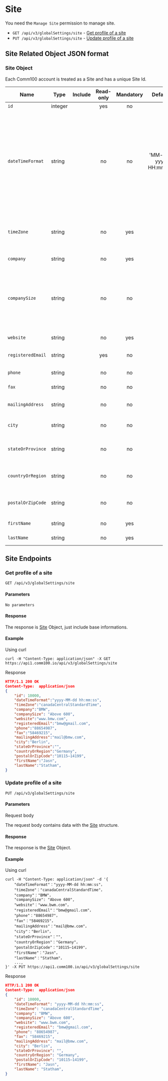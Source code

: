 # Site

You need the `Manage Site` permission to manage site.

* `GET /api/v3/globalSettings/site` - [Get profile of a site](broken-reference)
* `PUT /api/v3/globalSettings/site` - [Update profile of a site](broken-reference)

## Site Related Object JSON format

### Site Object

Each Comm100 account is treated as a Site and has a unique Site Id.

| Name              | Type    | Include | Read-only | Mandatory |        Default        | Description                                                                                                                                                                      |
| ----------------- | ------- | :-----: | :-------: | :-------: | :-------------------: | -------------------------------------------------------------------------------------------------------------------------------------------------------------------------------- |
| `id`              | integer |         |    yes    |     no    |                       | Site identifier.                                                                                                                                                                 |
| `dateTimeFormat`  | string  |         |     no    |     no    | 'MM-dd-yyyy HH:mm:ss' | Date & Time format of site, value options include : MM-dd-yyy HH:mm:ss, MM/dd/yyyy HH:mm:ss, dd-MM-yyyy HH:mm:ss, dd/MM/yyyy HH:mm:ss, yyyy-MM-dd HH:mm:ss, yyyy/MM/dd HH:mm:ss. |
| `timeZone`        | string  |         |     no    |    yes    |                       | Time zone of site. Value include all [Time Zone Option](broken-reference) identifers.                                                                                            |
| `company`         | string  |         |     no    |    yes    |                       | Company name.                                                                                                                                                                    |
| `companySize`     | string  |         |     no    |     no    |                       | The number of staff of the company, value options include: 1-20, 21-50, 51-100, 101-180, 181-310, 311-600, Above 600.                                                            |
| `website`         | string  |         |     no    |    yes    |                       | Company website.                                                                                                                                                                 |
| `registeredEmail` | string  |         |    yes    |     no    |                       | Email used for site registration.                                                                                                                                                |
| `phone`           | string  |         |     no    |     no    |                       | Company phone number.                                                                                                                                                            |
| `fax`             | string  |         |     no    |     no    |                       | Company fax number.                                                                                                                                                              |
| `mailingAddress`  | string  |         |     no    |     no    |                       | The mailing address of the company.                                                                                                                                              |
| `city`            | string  |         |     no    |     no    |                       | City where the company located.                                                                                                                                                  |
| `stateOrProvince` | string  |         |     no    |     no    |                       | State/Province where the company located.                                                                                                                                        |
| `countryOrRegion` | string  |         |     no    |     no    |                       | Country/Region where the company located.                                                                                                                                        |
| `postalOrZipCode` | string  |         |     no    |     no    |                       | Postal/Zip Code where the company located.                                                                                                                                       |
| `firstName`       | string  |         |     no    |    yes    |                       | First Name of site registrant.                                                                                                                                                   |
| `lastName`        | string  |         |     no    |    yes    |                       | Last Name of site registrant.                                                                                                                                                    |

## Site Endpoints

### Get profile of a site

`GET /api/v3/globalSettings/site`

#### Parameters

```
No parameters
```

#### Response

The response is [Site](broken-reference) Object, just include base informations.

#### Example

Using curl

```
curl -H "Content-Type: application/json" -X GET https://api1.comm100.io/api/v3/globalSettings/site
```

Response

```json
HTTP/1.1 200 OK
Content-Type:  application/json
{
    "id": 10000,
    "dateTimeFormat":"yyyy-MM-dd hh:mm:ss",
    "timeZone":"canadaCentralStandardTime",
    "company":"BMW",
    "companySize": "Above 600",
    "website":"www.bmw.com",
    "registeredEmail":"bmw@gmail.com",
    "phone":"88654987",
    "fax":"58469215",
    "mailingAddress":"mail@bmw.com",
    "city":"Berlin",
    "stateOrProvince":"",
    "countryOrRegion":"Germany",
    "postalOrZipCode":"10115–14199",
    "firstName":"Jasn",
    "lastName":"Statham",
}
```

### Update profile of a site

`PUT /api/v3/globalSettings/site`

#### Parameters

Request body

The request body contains data with the [Site](broken-reference) structure.

#### Response

The response is the [Site](broken-reference) Object.

#### Example

Using curl

```
curl -H "Content-Type: application/json" -d '{
    "dateTimeFormat"："yyyy-MM-dd hh:mm:ss"，
    "timeZone"："canadaCentralStandardTime"，
    "company"："BMW"，
    "companySize": "Above 600",
    "website"："www.bwm.com"，
    "registeredEmail"："bmw@gmail.com"，
    "phone"："88654987"，
    "fax"："58469215"，
    "mailingAddress"："mail@bmw.com"，
    "city"："Berlin"，
    "stateOrProvince"：""，
    "countryOrRegion"："Germany"，
    "postalOrZipCode"："10115–14199"，
    "firstName"："Jasn"，
    "lastName"："Statham"，
    ...,
}' -X PUT https://api1.comm100.io/api/v3/globalSettings/site
```

Response

```json
HTTP/1.1 200 OK
Content-Type:  application/json
{
    "id": 10000,
    "dateTimeFormat": "yyyy-MM-dd hh:mm:ss",
    "timeZone": "canadaCentralStandardTime",
    "company": "BMW",
    "companySize": "Above 600",
    "website": "www.bwm.com",
    "registeredEmail": "bmw@gmail.com",
    "phone": "88654987",
    "fax": "58469215",
    "mailingAddress": "mail@bmw.com",
    "city": "Berlin",
    "stateOrProvince": "",
    "countryOrRegion": "Germany",
    "postalOrZipCode": "10115–14199",
    "firstName": "Jasn",
    "lastName": "Statham",
}
```
